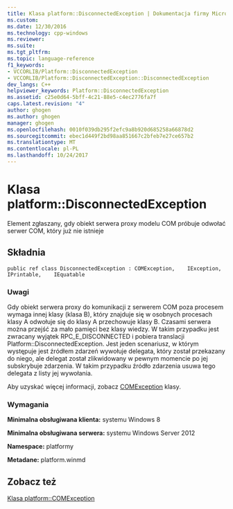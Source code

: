```yaml
---
title: Klasa platform::DisconnectedException | Dokumentacja firmy Microsoft
ms.custom: 
ms.date: 12/30/2016
ms.technology: cpp-windows
ms.reviewer: 
ms.suite: 
ms.tgt_pltfrm: 
ms.topic: language-reference
f1_keywords:
- VCCORLIB/Platform::DisconnectedException
- VCCORLIB/Platform::DisconnectedException::DisconnectedException
dev_langs: C++
helpviewer_keywords: Platform::DisconnectedException
ms.assetid: c25e0d64-5bff-4c21-88e5-c4ec2776fa7f
caps.latest.revision: "4"
author: ghogen
ms.author: ghogen
manager: ghogen
ms.openlocfilehash: 0010f039db295f2efc9a8b920d685258a66878d2
ms.sourcegitcommit: ebec1d449f2bd98aa851667c2bfeb7e27ce657b2
ms.translationtype: MT
ms.contentlocale: pl-PL
ms.lasthandoff: 10/24/2017
---
```

# <a name="platformdisconnectedexception-class"></a>Klasa platform::DisconnectedException
Element zgłaszany, gdy obiekt serwera proxy modelu COM próbuje odwołać serwer COM, który już nie istnieje  
  
## <a name="syntax"></a>Składnia  
  
```  
public ref class DisconnectedException : COMException,    IException,    IPrintable,    IEquatable  
```  
  
### <a name="remarks"></a>Uwagi  
 Gdy obiekt serwera proxy do komunikacji z serwerem COM poza procesem wymaga innej klasy (klasa B), który znajduje się w osobnych procesach klasy A odwołuje się do klasy A przechowuje klasy B. Czasami serwera można przejść za mało pamięci bez klasy wiedzy. W takim przypadku jest zwracany wyjątek RPC_E_DISCONNECTED i pobiera translacji Platform::DisconnectedException. Jest jeden scenariusz, w którym występuje jest źródłem zdarzeń wywołuje delegata, który został przekazany do niego, ale delegat został zlikwidowany w pewnym momencie po jej subskrybuje zdarzenia. W takim przypadku źródło zdarzenia usuwa tego delegata z listy jej wywołania.  
  
 Aby uzyskać więcej informacji, zobacz [COMException](../cppcx/platform-comexception-class.md) klasy.  
  
### <a name="requirements"></a>Wymagania  
 **Minimalna obsługiwana klienta:** systemu Windows 8  
  
 **Minimalna obsługiwana serwera:** systemu Windows Server 2012  
  
 **Namespace:** platformy  
  
 **Metadane:** platform.winmd  
  
## <a name="see-also"></a>Zobacz też  
 [Klasa platform::COMException](../cppcx/platform-comexception-class.md)